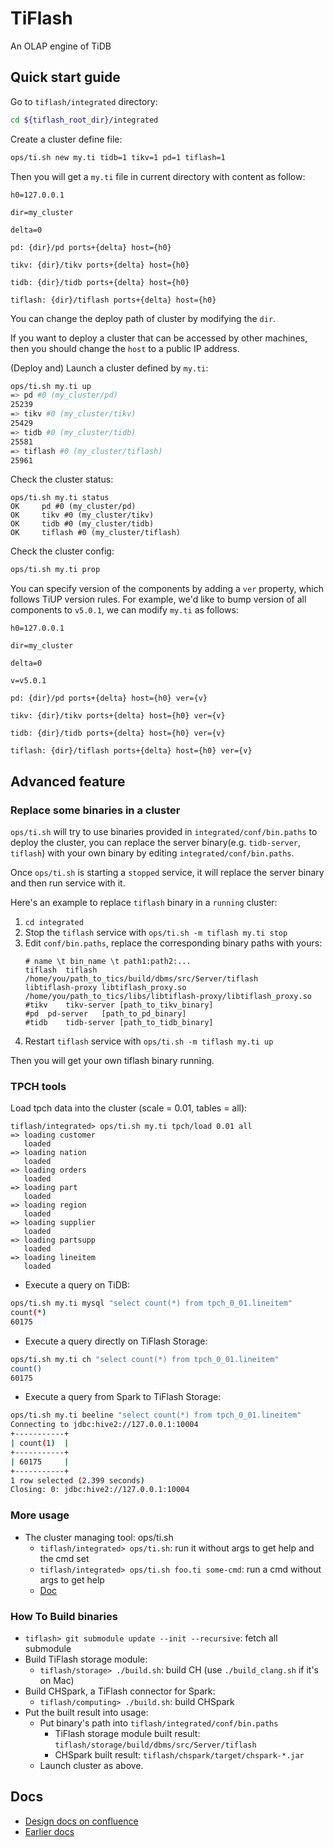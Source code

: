 # TiFlash
An OLAP engine of TiDB

## Quick start guide
Go to `tiflash/integrated` directory:
```sh
cd ${tiflash_root_dir}/integrated
```

Create a cluster define file:
```sh
ops/ti.sh new my.ti tidb=1 tikv=1 pd=1 tiflash=1
```

Then you will get a `my.ti` file in current directory with content as follow:
```
h0=127.0.0.1

dir=my_cluster

delta=0

pd: {dir}/pd ports+{delta} host={h0}

tikv: {dir}/tikv ports+{delta} host={h0}

tidb: {dir}/tidb ports+{delta} host={h0}

tiflash: {dir}/tiflash ports+{delta} host={h0}
```

You can change the deploy path of cluster by modifying the `dir`.

If you want to deploy a cluster that can be accessed by other machines, then you should change the `host` to a public IP address.

(Deploy and) Launch a cluster defined by `my.ti`:
```sh
ops/ti.sh my.ti up
=> pd #0 (my_cluster/pd)
25239
=> tikv #0 (my_cluster/tikv)
25429
=> tidb #0 (my_cluster/tidb)
25581
=> tiflash #0 (my_cluster/tiflash)
25961
```

Check the cluster status:
```
ops/ti.sh my.ti status
OK     pd #0 (my_cluster/pd)
OK     tikv #0 (my_cluster/tikv)
OK     tidb #0 (my_cluster/tidb)
OK     tiflash #0 (my_cluster/tiflash)
```

Check the cluster config:
```sh
ops/ti.sh my.ti prop
```

You can specify version of the components by adding a `ver` property, which follows TiUP version rules. For example, we'd like to bump version of all components to `v5.0.1`, we can modify `my.ti` as follows:
```
h0=127.0.0.1

dir=my_cluster

delta=0

v=v5.0.1

pd: {dir}/pd ports+{delta} host={h0} ver={v}

tikv: {dir}/tikv ports+{delta} host={h0} ver={v}

tidb: {dir}/tidb ports+{delta} host={h0} ver={v}

tiflash: {dir}/tiflash ports+{delta} host={h0} ver={v}

```

## Advanced feature

### Replace some binaries in a cluster

`ops/ti.sh` will try to use binaries provided in `integrated/conf/bin.paths` to deploy the cluster, you can replace the server binary(e.g. `tidb-server`, `tiflash`) with your own binary by editing `integrated/conf/bin.paths`.

Once `ops/ti.sh` is starting a `stopped` service, it will replace the server binary and then run service with it.

Here's an example to replace `tiflash` binary in a `running` cluster:

1. `cd integrated`
2. Stop the `tiflash` service with `ops/ti.sh -m tiflash my.ti stop`
3. Edit `conf/bin.paths`, replace the corresponding binary paths with yours:
   ```
   # name \t bin_name \t path1:path2:...
   tiflash	tiflash	/home/you/path_to_tics/build/dbms/src/Server/tiflash
   libtiflash-proxy libtiflash_proxy.so /home/you/path_to_tics/libs/libtiflash-proxy/libtiflash_proxy.so
   #tikv	tikv-server	[path_to_tikv_binary]
   #pd	pd-server	[path_to_pd_binary]
   #tidb	tidb-server	[path_to_tidb_binary]
   ```
4. Restart `tiflash` service with `ops/ti.sh -m tiflash my.ti up`

Then you will get your own tiflash binary running.

### TPCH tools

Load tpch data into the cluster (scale = 0.01, tables = all):
```
tiflash/integrated> ops/ti.sh my.ti tpch/load 0.01 all
=> loading customer
   loaded
=> loading nation
   loaded
=> loading orders
   loaded
=> loading part
   loaded
=> loading region
   loaded
=> loading supplier
   loaded
=> loading partsupp
   loaded
=> loading lineitem
   loaded
```

* Execute a query on TiDB:
```sh
ops/ti.sh my.ti mysql "select count(*) from tpch_0_01.lineitem"
count(*)
60175
```

* Execute a query directly on TiFlash Storage:
```sh
ops/ti.sh my.ti ch "select count(*) from tpch_0_01.lineitem"
count()
60175
```

* Execute a query from Spark to TiFlash Storage:
```sh
ops/ti.sh my.ti beeline "select count(*) from tpch_0_01.lineitem"
Connecting to jdbc:hive2://127.0.0.1:10004
+-----------+
| count(1)  |
+-----------+
| 60175     |
+-----------+
1 row selected (2.399 seconds)
Closing: 0: jdbc:hive2://127.0.0.1:10004
```

### More usage
* The cluster managing tool: ops/ti.sh
    * `tiflash/integrated> ops/ti.sh`: run it without args to get help and the cmd set
    * `tiflash/integrated> ops/ti.sh foo.ti some-cmd`: run a cmd without args to get help
    * [Doc](./integrated/docs/ti.sh.md)

### How To Build binaries
* `tiflash> git submodule update --init --recursive`: fetch all submodule
* Build TiFlash storage module:
    * `tiflash/storage> ./build.sh`: build CH (use `./build_clang.sh` if it's on Mac)
* Build CHSpark, a TiFlash connector for Spark:
    * `tiflash/computing> ./build.sh`: build CHSpark
* Put the built result into usage:
    * Put binary's path into `tiflash/integrated/conf/bin.paths`
        * TiFlash storage module built result: `tiflash/storage/build/dbms/src/Server/tiflash`
        * CHSpark built result: `tiflash/chspark/target/chspark-*.jar`
    * Launch cluster as above.

## Docs
* [Design docs on confluence](https://internal.pingcap.net/confluence/pages/viewpage.action?pageId=14451924)
* [Earlier docs](./deprecated/docs)

